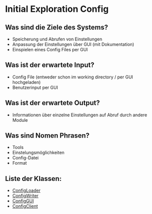 # Initial Exploration Config

<!-- Hier alles aufschreiben, was interessant erscheint! -->

## Was sind die Ziele des Systems?
<!-- Snow Cards können bei diesem Schritt helfen! -->
- Speicherung und Abrufen von Einstellungen
- Anpassung der Einstellungen über GUI (mit Dokumentation)
- Einspielen eines Config Files per GUI

## Was ist der erwartete Input?
- Config File (entweder schon im working directory / per GUI hochgeladen)
- Benutzerinput per GUI

## Was ist der erwartete Output?
- Informationen über einzelne Einstellungen auf Abruf durch andere Module

## Was sind Nomen Phrasen?
<!-- Alle relevanten Sachen aufschreiben, später kann aussortiert werden! -->
- Tools
- Einstelungsmöglichkeiten
- Config-Datei
- Format
## Liste der Klassen:
<!-- Erstmal alle aufschreiben, dann auswählen! (Kriterien siehe Vorgehensweise) -->
<!-- Warum sind die Klassen existent? Wenn das zu beantworten ist - u good! -->
<!-- ausgewählte Klassen mit Link, andere einklammern und CRC-Karte löschen -->
<!-- - [Klassenname](crc-{klassenname}.md)
- (nichtAusgewählteKlasse) -->

- [ConfigLoader](crc-ConfigLoader.md)
- [ConfigWriter](crc-ConfigWriter.md)
- [ConfigGUI](crc-ConfigGUI.md)
- [ConfigClient](crc-ConfigClient.md)
